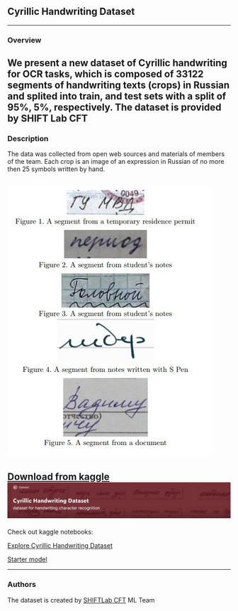 ## Cyrillic Handwriting Dataset
---
### Overview
We present a new dataset of Cyrillic handwriting for OCR tasks, which is composed of 33122 segments of handwriting texts (crops) in Russian and splited into train, and test sets with a split of 95%, 5%, respectively. The dataset is provided by SHIFT Lab CFT
---
### Description
The data was collected from open web sources and materials of members of the team. Each crop is an image of an expression in Russian of no more then 25 symbols written by hand.


![Image](1G5uc8I_SpE.jpg)
---
[Download from kaggle](https://www.kaggle.com/constantinwerner/cyrillic-handwriting-dataset)
![Image](dataset.jpg)
---
Check out kaggle notebooks:

[Explore Cyrillic Handwriting Dataset](https://www.kaggle.com/constantinwerner/explore-cyrillic-handwriting-dataset) 

[Starter model](https://www.kaggle.com/constantinwerner/resnet-transformer-cyrillic-handwriting) 



--- 
### Authors
The dataset is created by [SHIFTLab CFT]( https://team.cft.ru/start/lab) ML Team


